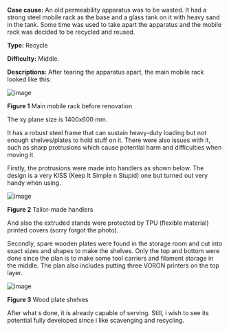 **Case cause:** An old permeability apparatus was to be wasted. It had a strong steel mobile rack as the base and a glass tank on it with heavy sand in the tank. Some time was used to take apart the apparatus and the mobile rack was decided to be recycled and reused. 

**Type:** Recycle

**Difficulty:** Middle. 

**Descriptions:** After tearing the apparatus apart, the main mobile rack looked like this: 

![image](https://github.com/treesess/STEAMRELAY/assets/20311124/03d4aed8-64ad-4baf-9c5b-f37e28e4c52b)

**Figure 1**  Main mobile rack before renovation

The xy plane size is 1400x600 mm. 

It has a robust steel frame that can sustain heavy-duty loading but not enough shelves/plates to hold stuff on it. There were also issues with it, such as sharp protrusions which cause potential harm and difficulties when moving it. 

Firstly, the protrusions were made into handlers as shown below. The design is a very KISS (Keep It Simple n Stupid) one but turned out very handy when using. 

![image](https://github.com/treesess/STEAMRELAY/assets/20311124/57de4fe0-fc90-4be1-b114-b8c5dcceeacd)

**Figure 2**  Tailor-made handlers

And also the extruded stands were protected by TPU (flexible material) printed covers (sorry forgot the photo).

Secondly, spare wooden plates were found in the storage room and cut into exact sizes and shapes to make the shelves. Only the top and bottom were done since the plan is to make some tool carriers and filament storage in the middle. The plan also includes putting three VORON printers on the top layer. 

![image](https://github.com/treesess/STEAMRELAY/assets/20311124/dde451c3-54d2-464c-87a0-f5b3e9f052eb)

**Figure 3**  Wood plate shelves

After what s done, it is already capable of serving. Still, i wish to see its potential fully developed since i like scavenging and recycling. 

